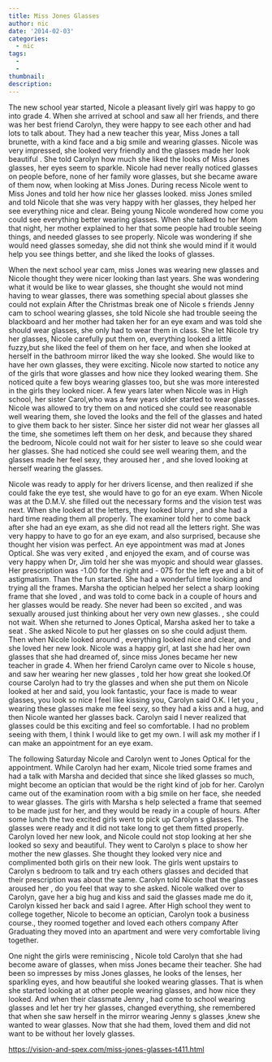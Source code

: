 ```yaml
---
title: Miss Jones Glasses
author: nic
date: '2014-02-03'
categories:
  - nic
tags:
  - 
  - 
thumbnail: 
description: 
---
```


The new school year started, Nicole a pleasant lively girl was happy to go into grade 4.
When she arrived at school and saw all her friends, and there was her best friend Carolyn, they were happy to see each other and had lots to talk about.
They had a new teacher this year, Miss Jones a tall brunette, with a kind face and a big smile and wearing glasses.
Nicole was very impressed, she looked very friendly and the glasses made her look beautiful . She told Carolyn how much she liked the looks of Miss Jones glasses, her eyes seem to sparkle.
Nicole had never really noticed glasses on people before, none of her family wore glasses, but she became aware of them now, when looking at Miss Jones.
During recess Nicole went to Miss Jones and told her how nice her glasses looked.
miss Jones smiled and told Nicole that she was very happy with her glasses, they helped her see everything nice and clear.
Being young Nicole wondered how come  you could see everything better wearing glasses.
When she talked to her Mom that night, her mother explained to her that some people had trouble seeing things, and needed glasses to see properly. Nicole was wondering if she would need glasses someday, she did not think she would mind if it would help you see things better, and she liked the looks of glasses.

When the next school year cam, miss Jones was  wearing new glasses and Nicole thought they were nicer looking than last years.
She was wondering what it would be like to wear glasses, she thought she would not mind having to wear glasses, there was something special about glasses she could not explain
After the Christmas break one of Nicole s friends Jenny cam to school wearing glasses, she told Nicole she had trouble seeing the blackboard and her mother had taken her for an eye exam and was told she should wear glasses, she only had to wear them in class.
She let Nicole try her glasses, Nicole carefully put them on, everything looked a little fuzzy,but she liked the feel of them on her face, and when she looked at herself in the bathroom mirror liked the way she looked. She would like to have her own glasses, they were exciting.
Nicole now started to notice any of the girls that wore glasses and how nice they looked wearing them. She noticed quite a few boys wearing glasses too, but she was more interested in the girls they looked nicer.
A few years later when Nicole was in High school, her sister Carol,who was a few years older started to wear glasses.
Nicole was allowed to try them on and noticed she could see reasonable well wearing them, she loved the looks and the fell of the glasses and hated to give them back to her sister.
Since her sister did not wear her glasses all the time, she sometimes left them on her desk, and because they shared the bedroom, Nicole could not wait for her sister to leave so she could wear her glasses. She had noticed she could see well wearing them, and the glasses made her feel sexy, they aroused her , and she loved looking at herself wearing the glasses.

Nicole was ready to apply for her drivers license, and then realized if she could fake the eye test, she would have to go for an eye exam.
When Nicole was at the D.M.V. she filled out the necessary forms and the vision test was next.
When she looked at the letters, they looked blurry , and she had a hard time reading them all properly. The examiner told her to come back after she had an eye exam, as she did not read all the letters right. She was very happy to have to go for an eye exam, and also surprised, because she thought her vision was perfect.
An eye appointment was mad at Jones Optical.
She was very exited , and enjoyed the exam, and of course was very happy when Dr, Jim told her she was myopic and should wear glasses.
Her prescription was -1.00 for the right and - 075 for the left eye and a bit of astigmatism. Than the fun started.
She had a wonderful time looking and trying all the frames.
Marsha the optician helped her select a sharp looking frame that she loved , and was told to come back in a couple of hours and her glasses would be ready.
She never had been so excited , and was sexually aroused just thinking about her very own new glasses.
, she could not wait.
When she returned to Jones Optical, Marsha asked her to take a seat . She asked Nicole to put her glasses on so she could adjust them. Then when Nicole looked around , everything looked nice and clear, and she loved her new look.
Nicole was a happy girl, at last she had her own glasses that she had dreamed of, since miss Jones became her new teacher in
grade 4.
When her friend Carolyn came over to Nicole s house, and saw her wearing her new glasses , told her how great she looked.Of course Carolyn had to try the glasses and when she put them on Nicole looked at her and said, you look fantastic, your face is made to wear glasses, you look so nice I feel like kissing you, Carolyn said O.K. I let you , wearing these glasses make me feel sexy, so they had a kiss and a hug, and then Nicole wanted her glasses back.
Carolyn said I never realized that glasses could be this exciting  and feel so comfortable.
I had no problem seeing with them, I think I would like to get my own. I will ask my mother if I can make an appointment for an eye exam.

The following Saturday Nicole and Carolyn went to Jones Optical for the appointment.
While Carolyn had her exam, Nicole tried some frames and had a talk with Marsha and decided that since she liked glasses so much,
might become an optician that would be the right kind of job for her.
Carolyn came out of the examination room with a big smile on her face, she needed to wear glasses.
The girls with Marsha s help selected a frame that seemed to be made just for her, and they would be ready in a couple of hours.
After some lunch the two excited girls went to pick up Carolyn s glasses.
The glasses were ready and it did not take long to get them fitted properly. Carolyn loved her new look, and Nicole could not stop looking at her she looked so sexy and beautiful.
They went to Carolyn s place to show her mother the new glasses. She thought they looked very nice and complimented both girls on their new look.
The girls went upstairs to Carolyn s bedroom to talk and try each others glasses and decided that their prescription was about the same.
Carolyn told Nicole that the glasses aroused her , do you feel that way to she asked. Nicole walked over to Carolyn, gave her a big hug and kiss and said the glasses made me do it, Carolyn kissed her back and said I agree.
After High school they went to college together, Nicole to become an optician, Carolyn took a business course., they roomed together and loved each others company
After Graduating they moved into an apartment and were very comfortable living together.

One night the girls were reminiscing , Nicole told Carolyn that she had become aware of glasses, when miss Jones  became their teacher. She had been so impresses by miss Jones glasses, he looks of the lenses, her sparkling eyes, and how beautiful she looked
wearing glasses. That is when she started looking at at other people wearing glasses, and how nice they looked.
And when their classmate Jenny , had come to school wearing glasses and let her try her glasses, changed everything, she remembered that when she saw herself in the mirror wearing Jenny s glasses ,knew she wanted to wear glasses. Now that she had them, loved them and did not want to be without her lovely glasses.

https://vision-and-spex.com/miss-jones-glasses-t411.html
